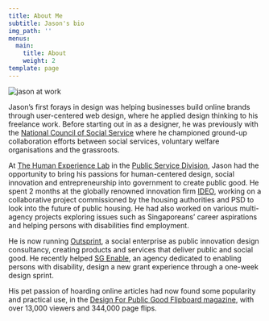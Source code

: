 ```yaml
---
title: About Me
subtitle: Jason's bio
img_path: ''
menus:
  main:
    title: About
    weight: 2
template: page
---
```

![jason at work](/images/IMG_3792.JPG)

Jason’s first forays in design was helping businesses build online brands through user-centered web design, where he applied design thinking to his freelance work. Before starting out in as a designer, he was previously with the [National Council of Social Service](http://www.ncss.gov.sg/ "National Council of Social Service") where he championed ground-up collaboration efforts between social services, voluntary welfare organisations and the grassroots.

At [The Human Experience Lab](http://www.challenge.gov.sg/print/feature/the-he%28art%29-of-designing-policies "The He(Art) Of Designing Policies | Challenge magazine") in the [Public Service Division](http://www.psd.gov.sg/ "Public Service Diviion, Prime Minister's Office"), Jason had the opportunity to bring his passions for human-centered design, social innovation and entrepreneurship into government to create public good. He spent 2 months at the globally renowned innovation firm [IDEO](http://www.ideo.com/ "IDEO"), working on a collaborative project commissioned by the housing authorities and PSD to look into the future of public housing. He had also worked on various multi-agency projects exploring issues such as Singaporeans’ career aspirations and helping persons with disabilities find employment.

He is now running [Outsprint](http://outsprint.io/ "Design sprints for public good & social impact."), a social enterprise as public innovation design consultancy, creating products and services that deliver public and social good. He recently helped [SG Enable](https://www.sgenable.sg/ "SG Enable"), an agency dedicated to enabling persons with disability, design a new grant experience through a one-week design sprint.

His pet passion of hoarding online articles had now found some popularity and practical use, in the [Design For Public Good Flipboard magazine](http://flip.it/CAG40 "Design For Public Good Flipboard magazine"), with over 13,000 viewers and 344,000 page flips.
